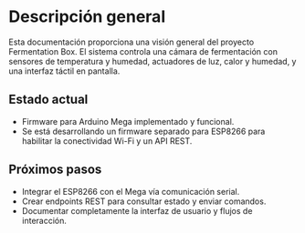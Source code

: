 # Descripción general

Esta documentación proporciona una visión general del proyecto Fermentation Box. El sistema controla una cámara de fermentación con sensores de temperatura y humedad, actuadores de luz, calor y humedad, y una interfaz táctil en pantalla.

## Estado actual

- Firmware para Arduino Mega implementado y funcional.
- Se está desarrollando un firmware separado para ESP8266 para habilitar la conectividad Wi-Fi y un API REST.

## Próximos pasos

- Integrar el ESP8266 con el Mega vía comunicación serial.
- Crear endpoints REST para consultar estado y enviar comandos.
- Documentar completamente la interfaz de usuario y flujos de interacción.
